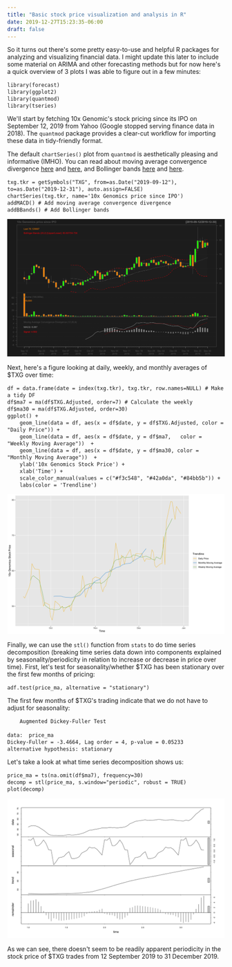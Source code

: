 ```yaml
---
title: "Basic stock price visualization and analysis in R"
date: 2019-12-27T15:23:35-06:00
draft: false
---
```

So it turns out there's some pretty easy-to-use and helpful R packages for analyzing and visualizing financial data. I might update this later to include some material on ARIMA and other forecasting methods but for now here's a quick overview of 3 plots I was able to figure out in a few minutes:

```
library(forecast)
library(ggplot2)
library(quantmod)
library(tseries)
```
We'll start by fetching 10x Genomic's stock pricing since its IPO on September 12, 2019 from Yahoo (Google stopped serving finance data in 2018). The `quantmod` package provides a clear-cut workflow for importing these data in tidy-friendly format.

The default `chartSeries()` plot from `quantmod` is aesthetically pleasing and informative (IMHO). You can read about moving average convergence divergence [here](https://www.investopedia.com/terms/m/macd.asp) and [here](https://en.wikipedia.org/wiki/MACD), and Bollinger bands [here](https://www.investopedia.com/terms/b/bollingerbands.asp) and [here](https://en.wikipedia.org/wiki/Bollinger_Bands).
```
txg.tkr = getSymbols("TXG", from=as.Date("2019-09-12"), to=as.Date("2019-12-31"), auto.assign=FALSE)
chartSeries(txg.tkr, name='10x Genomics price since IPO')
addMACD() # Add moving average convergence divergence
addBBands() # Add Bollinger bands
```
![Figure 1](20191231_Fig1.png)

Next, here's a figure looking at daily, weekly, and monthly averages of $TXG over time:

```
df = data.frame(date = index(txg.tkr), txg.tkr, row.names=NULL) # Make a tidy DF
df$ma7 = ma(df$TXG.Adjusted, order=7) # Calculate the weekly
df$ma30 = ma(df$TXG.Adjusted, order=30)
ggplot() +
    geom_line(data = df, aes(x = df$date, y = df$TXG.Adjusted, color = "Daily Price")) +
    geom_line(data = df, aes(x = df$date, y = df$ma7,   color = "Weekly Moving Average"))  +
    geom_line(data = df, aes(x = df$date, y = df$ma30, color = "Monthly Moving Average"))  +
    ylab('10x Genomics Stock Price') +
    xlab('Time') + 
    scale_color_manual(values = c("#f3c548", "#42a0da", "#84bb5b")) + 
    labs(color = 'Trendline')
```
![Figure 2](20191231_Fig2.png)

Finally, we can use the `stl()` function from `stats` to do time series decomposition (breaking time series data down into components explained by seasonality/periodicity in relation to increase or decrease in price over time). First, let's test for seasonality/whether $TXG has been stationary over the first few months of pricing:
```
adf.test(price_ma, alternative = "stationary")
```
The first few months of $TXG's trading indicate that we do not have to adjust for seasonality:
```
	Augmented Dickey-Fuller Test

data:  price_ma
Dickey-Fuller = -3.4664, Lag order = 4, p-value = 0.05233
alternative hypothesis: stationary
```
Let's take a look at what time series decomposition shows us:
```
price_ma = ts(na.omit(df$ma7), frequency=30)
decomp = stl(price_ma, s.window="periodic", robust = TRUE)
plot(decomp)
```
![Figure 3](20191231_Fig3.png)

As we can see, there doesn't seem to be readily apparent periodicity in the stock price of $TXG trades from 12 September 2019 to 31 December 2019.
